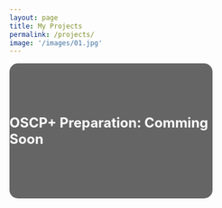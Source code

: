 ```yaml
---
layout: page
title: My Projects
permalink: /projects/
image: '/images/01.jpg'
---
```

<div style="position: relative; display: inline-block; margin-bottom: 5px; width: 360px; height: 240px; background-color: rgba(0, 0, 0, 0.6); border-radius: 15px; display: flex; align-items: center; justify-content: center;">
    <span style="color: white; font-size: 24px; font-weight: bold;">
        OSCP+ Preparation: Comming Soon
    </span>
</div>
